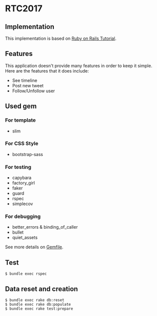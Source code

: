 # RTC2017
## Implementation

This implementation is based on [Ruby on Rails Tutorial](https://www.railstutorial.org/book).

## Features

This application doesn't provide many features in order to keep it simple. Here are the features that it does include:

* See timeline
* Post new tweet
* Follow/Unfollow user

## Used gem

### For template

* slim

### For CSS Style

* bootstrap-sass

### For testing

* capybara
* factory_girl
* faker
* guard
* rspec
* simplecov

### For debugging

* better_errors & binding_of_caller
* bullet
* quiet_assets

See more details on [Gemfile](https://github.com/rrg1459/rtc2017/blob/master/Gemfile).

## Test

    $ bundle exec rspec

## Data reset and creation

    $ bundle exec rake db:reset
    $ bundle exec rake db:populate
    $ bundle exec rake test:prepare
